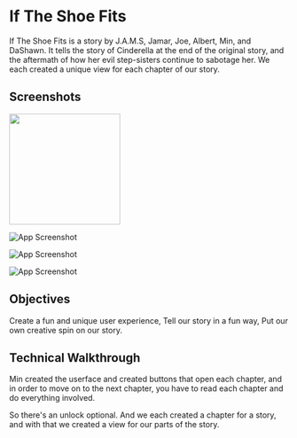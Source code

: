 
# If The Shoe Fits

If The Shoe Fits is a story by J.A.M.S, Jamar, Joe, Albert, Min, and DaShawn. It tells the story of Cinderella at the end of the original story, and the aftermath of how her evil step-sisters continue to sabotage her. We each created a unique view for each chapter of our story. 


## Screenshots


<img src="https://user-images.githubusercontent.com/146487657/285014127-c18ec7a1-e058-4ba0-9d7c-52f85644d979.png" width="200" />

![App Screenshot](https://user-images.githubusercontent.com/146487657/285014140-fd405107-fb30-4729-8d55-2faca680428a.png)

![App Screenshot](https://user-images.githubusercontent.com/146487657/285014146-c5443229-473f-4dd6-8d89-c2c9191bf724.png)

![App Screenshot](https://user-images.githubusercontent.com/146487657/285014153-6763d026-b144-4f0b-927b-2ccc7f4f19a9.png,width="200")








## Objectives

Create a fun and unique user experience,
Tell our story in a fun way, 
Put our own creative spin on our story. 

## Technical Walkthrough

Min created the userface and created buttons that open each chapter, and in order to move on to the next chapter, you have to read each chapter and do everything involved. 

So there's an unlock optional. And we each created a chapter for a story, and with that we created a view for our parts of the story. 
